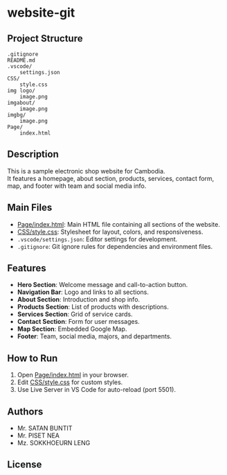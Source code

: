 # website-git

## Project Structure

```
.gitignore
README.md
.vscode/
    settings.json
CSS/
    style.css
img logo/
    image.png
imgabout/
    image.png
imgbg/
    image.png
Page/
    index.html
```

## Description

This is a sample electronic shop website for Cambodia.  
It features a homepage, about section, products, services, contact form, map, and footer with team and social media info.

## Main Files

- [Page/index.html](Page/index.html): Main HTML file containing all sections of the website.
- [CSS/style.css](CSS/style.css): Stylesheet for layout, colors, and responsiveness.
- `.vscode/settings.json`: Editor settings for development.
- `.gitignore`: Git ignore rules for dependencies and environment files.

## Features

- **Hero Section**: Welcome message and call-to-action button.
- **Navigation Bar**: Logo and links to all sections.
- **About Section**: Introduction and shop info.
- **Products Section**: List of products with descriptions.
- **Services Section**: Grid of service cards.
- **Contact Section**: Form for user messages.
- **Map Section**: Embedded Google Map.
- **Footer**: Team, social media, majors, and departments.

## How to Run

1. Open [Page/index.html](Page/index.html) in your browser.
2. Edit [CSS/style.css](CSS/style.css) for custom styles.
3. Use Live Server in VS Code for auto-reload (port 5501).

## Authors

- Mr. SATAN BUNTIT
- Mr. PISET NEA
- Mz. SOKKHOEURN LENG

## License